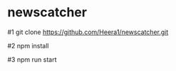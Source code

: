# newscatcher


#1
git clone https://github.com/Heera1/newscatcher.git

#2
npm install

#3
npm run start
